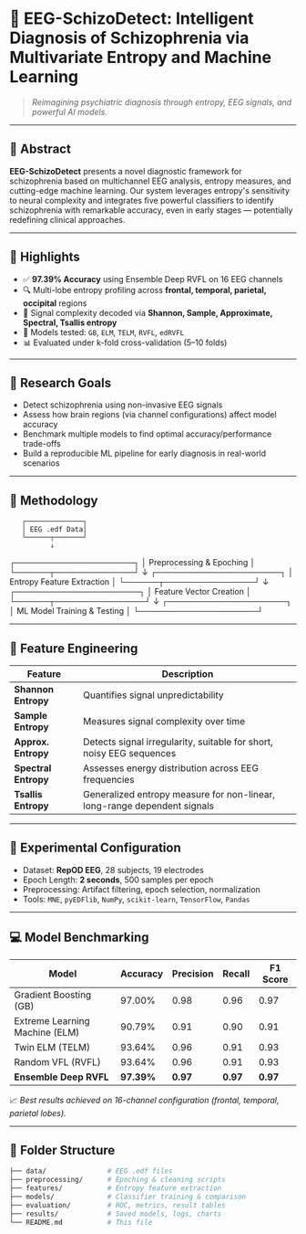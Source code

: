 # 🧠 EEG-SchizoDetect: Intelligent Diagnosis of Schizophrenia via Multivariate Entropy and Machine Learning

> _Reimagining psychiatric diagnosis through entropy, EEG signals, and powerful AI models._

---

## 📌 Abstract

**EEG-SchizoDetect** presents a novel diagnostic framework for schizophrenia based on multichannel EEG analysis, entropy measures, and cutting-edge machine learning. Our system leverages entropy's sensitivity to neural complexity and integrates five powerful classifiers to identify schizophrenia with remarkable accuracy, even in early stages — potentially redefining clinical approaches.

---

## 🚀 Highlights

- ✅ **97.39% Accuracy** using Ensemble Deep RVFL on 16 EEG channels  
- 🔍 Multi-lobe entropy profiling across **frontal, temporal, parietal, occipital** regions  
- 🧠 Signal complexity decoded via **Shannon, Sample, Approximate, Spectral, Tsallis entropy**
- 🤖 Models tested: `GB`, `ELM`, `TELM`, `RVFL`, `edRVFL`
- 📊 Evaluated under k-fold cross-validation (5–10 folds)

---

## 🎯 Research Goals

- Detect schizophrenia using non-invasive EEG signals
- Assess how brain regions (via channel configurations) affect model accuracy
- Benchmark multiple models to find optimal accuracy/performance trade-offs
- Build a reproducible ML pipeline for early diagnosis in real-world scenarios

---

## 🔬 Methodology

       ┌──────────────┐
       │ EEG .edf Data│
       └──────┬───────┘
              ↓
   ┌─────────────────────┐
   │ Preprocessing & Epoching │
   └──────┬──────────────┘
          ↓
   ┌──────────────────────┐
   │ Entropy Feature Extraction │
   └──────┬────────────────┘
          ↓
   ┌──────────────────────┐
   │ Feature Vector Creation │
   └──────┬────────────────┘
          ↓
   ┌─────────────────────┐
   │ ML Model Training & Testing │
   └─────────────────────┘


---

## 🧠 Feature Engineering

| Feature             | Description                                                                 |
|---------------------|-----------------------------------------------------------------------------|
| **Shannon Entropy** | Quantifies signal unpredictability                                           |
| **Sample Entropy**  | Measures signal complexity over time                                         |
| **Approx. Entropy** | Detects signal irregularity, suitable for short, noisy EEG sequences         |
| **Spectral Entropy**| Assesses energy distribution across EEG frequencies                         |
| **Tsallis Entropy** | Generalized entropy measure for non-linear, long-range dependent signals     |

---

## 🧪 Experimental Configuration

- Dataset: **RepOD EEG**, 28 subjects, 19 electrodes
- Epoch Length: **2 seconds**, 500 samples per epoch
- Preprocessing: Artifact filtering, epoch selection, normalization
- Tools: `MNE`, `pyEDFlib`, `NumPy`, `scikit-learn`, `TensorFlow`, `Pandas`

---

## 💻 Model Benchmarking

| Model     | Accuracy | Precision | Recall | F1 Score |
|-----------|----------|-----------|--------|----------|
| Gradient Boosting (GB)        | 97.00%   | 0.98      | 0.96   | 0.97     |
| Extreme Learning Machine (ELM)| 90.79%   | 0.91      | 0.90   | 0.91     |
| Twin ELM (TELM)               | 93.64%   | 0.96      | 0.91   | 0.93     |
| Random VFL (RVFL)            | 93.64%   | 0.96      | 0.91   | 0.93     |
| **Ensemble Deep RVFL**        | **97.39%**| **0.97**  | **0.97**| **0.97** |

📈 *Best results achieved on 16-channel configuration (frontal, temporal, parietal lobes).*

---

## 📁 Folder Structure

```bash
├── data/               # EEG .edf files
├── preprocessing/      # Epoching & cleaning scripts
├── features/           # Entropy feature extraction
├── models/             # Classifier training & comparison
├── evaluation/         # ROC, metrics, result tables
├── results/            # Saved models, logs, charts
└── README.md           # This file

